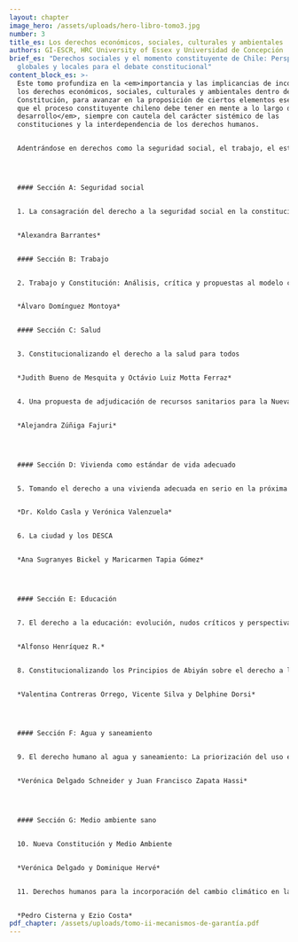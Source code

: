 ```yaml
---
layout: chapter
image_hero: /assets/uploads/hero-libro-tomo3.jpg
number: 3
title_es: Los derechos económicos, sociales, culturales y ambientales
authors: GI-ESCR, HRC University of Essex y Universidad de Concepción
brief_es: "Derechos sociales y el momento constituyente de Chile: Perspectivas
  globales y locales para el debate constitucional"
content_block_es: >-
  Este tomo profundiza en la <em>importancia y las implicancias de incorporar
  los derechos económicos, sociales, culturales y ambientales dentro de la
  Constitución, para avanzar en la proposición de ciertos elementos esenciales
  que el proceso constituyente chileno debe tener en mente a lo largo de su
  desarrollo</em>, siempre con cautela del carácter sistémico de las
  constituciones y la interdependencia de los derechos humanos.


  Adentrándose en derechos como la seguridad social, el trabajo, el estándar más alto de salud posible, la vivienda desde una perspectiva de un estándar de vida adecuado y la ciudad en el contexto de los DESCA, el tomo indaga en la utilización de nuevos instrumentos o enfoques para abordar el derecho a la educación, el derecho humano al agua y el saneamiento y el derecho a un medio ambiente sano, explorando incluso los aspectos de derechos humanos para hacer frente al cambio climático.




  #### Sección A: Seguridad social


  1. La consagración del derecho a la seguridad social en la constitución: implicancias y oportunidades


  *Alexandra Barrantes*


  #### Sección B: Trabajo


  2. Trabajo y Constitución: Análisis, crítica y propuestas al modelo constitucional laboral chileno


  *Álvaro Domínguez Montoya*


  #### Sección C: Salud


  3. Constitucionalizando el derecho a la salud para todos


  *Judith Bueno de Mesquita y Octávio Luiz Motta Ferraz*


  4. Una propuesta de adjudicación de recursos sanitarios para la Nueva Constitución chilena


  *Alejandra Zúñiga Fajuri*




  #### Sección D: Vivienda como estándar de vida adecuado


  5. Tomando el derecho a una vivienda adecuada en serio en la próxima constitución chilena: Un derecho en construcción desde cero


  *Dr. Koldo Casla y Verónica Valenzuela*


  6. La ciudad y los DESCA


  *Ana Sugranyes Bickel y Maricarmen Tapia Gómez*




  #### Sección E: Educación


  7. El derecho a la educación: evolución, nudos críticos y perspectivas de futuro


  *Alfonso Henríquez R.*


  8. Constitucionalizando los Principios de Abiyán sobre el derecho a la educación: Claves para el proceso chileno


  *Valentina Contreras Orrego, Vicente Silva y Delphine Dorsi*




  #### Sección F: Agua y saneamiento


  9. El derecho humano al agua y saneamiento: La priorización del uso ecosistémico como un presupuesto necesario


  *Verónica Delgado Schneider y Juan Francisco Zapata Hassi*




  #### Sección G: Medio ambiente sano


  10. Nueva Constitución y Medio Ambiente


  *Verónica Delgado y Dominique Hervé*


  11. Derechos humanos para la incorporación del cambio climático en la Nueva constitución


  *Pedro Cisterna y Ezio Costa*
pdf_chapter: /assets/uploads/tomo-ii-mecanismos-de-garantía.pdf
---
```

